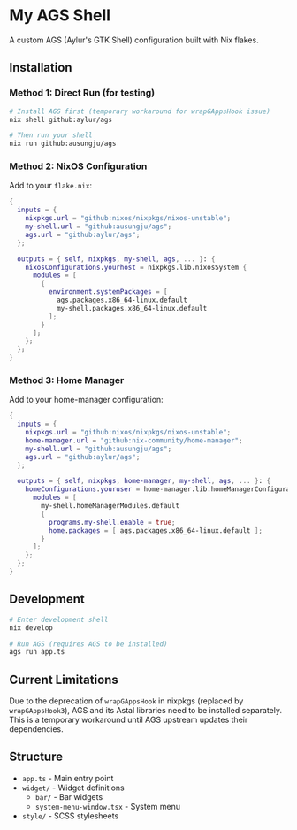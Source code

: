 # My AGS Shell

A custom AGS (Aylur's GTK Shell) configuration built with Nix flakes.

## Installation

### Method 1: Direct Run (for testing)

```bash
# Install AGS first (temporary workaround for wrapGAppsHook issue)
nix shell github:aylur/ags

# Then run your shell
nix run github:ausungju/ags
```

### Method 2: NixOS Configuration

Add to your `flake.nix`:

```nix
{
  inputs = {
    nixpkgs.url = "github:nixos/nixpkgs/nixos-unstable";
    my-shell.url = "github:ausungju/ags";
    ags.url = "github:aylur/ags";
  };

  outputs = { self, nixpkgs, my-shell, ags, ... }: {
    nixosConfigurations.yourhost = nixpkgs.lib.nixosSystem {
      modules = [
        {
          environment.systemPackages = [
            ags.packages.x86_64-linux.default
            my-shell.packages.x86_64-linux.default
          ];
        }
      ];
    };
  };
}
```

### Method 3: Home Manager

Add to your home-manager configuration:

```nix
{
  inputs = {
    nixpkgs.url = "github:nixos/nixpkgs/nixos-unstable";
    home-manager.url = "github:nix-community/home-manager";
    my-shell.url = "github:ausungju/ags";
    ags.url = "github:aylur/ags";
  };

  outputs = { self, nixpkgs, home-manager, my-shell, ags, ... }: {
    homeConfigurations.youruser = home-manager.lib.homeManagerConfiguration {
      modules = [
        my-shell.homeManagerModules.default
        {
          programs.my-shell.enable = true;
          home.packages = [ ags.packages.x86_64-linux.default ];
        }
      ];
    };
  };
}
```

## Development

```bash
# Enter development shell
nix develop

# Run AGS (requires AGS to be installed)
ags run app.ts
```

## Current Limitations

Due to the deprecation of `wrapGAppsHook` in nixpkgs (replaced by `wrapGAppsHook3`), AGS and its Astal libraries need to be installed separately. This is a temporary workaround until AGS upstream updates their dependencies.

## Structure

- `app.ts` - Main entry point
- `widget/` - Widget definitions
  - `bar/` - Bar widgets
  - `system-menu-window.tsx` - System menu
- `style/` - SCSS stylesheets
